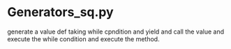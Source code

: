 # Generators_sq.py
generate a value
def taking while cpndition
and yield
and call the value and execute the while condition and execute the method.
